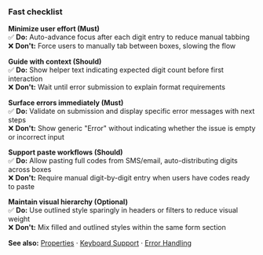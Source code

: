 ### Fast checklist

**Minimize user effort (Must)**  
✅ **Do:** Auto-advance focus after each digit entry to reduce manual tabbing  
❌ **Don't:** Force users to manually tab between boxes, slowing the flow

**Guide with context (Should)**  
✅ **Do:** Show helper text indicating expected digit count before first interaction  
❌ **Don't:** Wait until error submission to explain format requirements

**Surface errors immediately (Must)**  
✅ **Do:** Validate on submission and display specific error messages with next steps  
❌ **Don't:** Show generic "Error" without indicating whether the issue is empty or incorrect input

**Support paste workflows (Should)**  
✅ **Do:** Allow pasting full codes from SMS/email, auto-distributing digits across boxes  
❌ **Don't:** Require manual digit-by-digit entry when users have codes ready to paste

**Maintain visual hierarchy (Optional)**  
✅ **Do:** Use outlined style sparingly in headers or filters to reduce visual weight  
❌ **Don't:** Mix filled and outlined styles within the same form section

**See also:** [Properties](#properties) · [Keyboard Support](#keyboard-support) · [Error Handling](#error-handling)